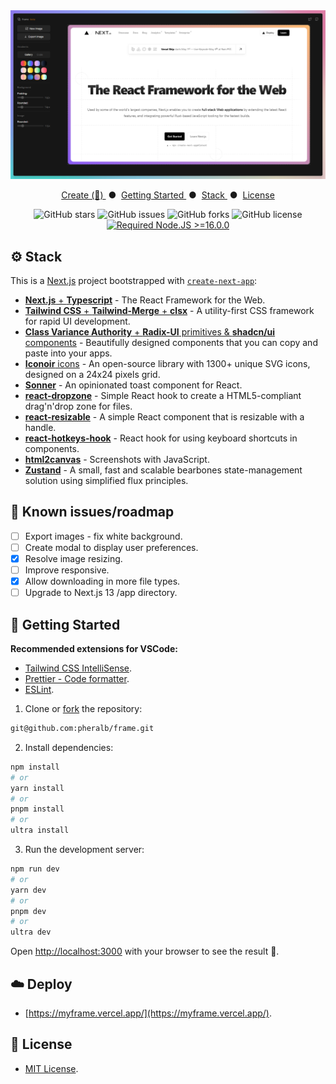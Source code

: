 <div align="center">

<a href="https://myframe.vercel.app" target="_blank">
<img src="public/images/og_image.png" alt="Screenshot" />
</a>

</p>

<div align="center">
    <a href="https://myframe.vercel.app/" target="_blank">
        Create (🚧)
    </a>
    <span>&nbsp;●&nbsp;</span>
    <a href="#-getting-started">
        Getting Started
    </a>
    <span>&nbsp;●&nbsp;</span>
    <a href="#%EF%B8%8F-stack">
        Stack
    </a>
    <span>&nbsp;●&nbsp;</span>
    <a href="#-license">
        License
    </a>
</div>

</p>

![GitHub stars](https://img.shields.io/github/stars/pheralb/frame)
![GitHub issues](https://img.shields.io/github/issues/pheralb/frame)
![GitHub forks](https://img.shields.io/github/forks/pheralb/frame)
![GitHub license](https://img.shields.io/github/license/pheralb/frame)
[![Required Node.JS >=16.0.0](https://img.shields.io/static/v1?label=node&message=%20%3E=16.0.0&logo=node.js&color=3f893e)](https://nodejs.org/about/releases)

</div>

## ⚙️ Stack

This is a [Next.js](https://nextjs.org/) project bootstrapped with [`create-next-app`](https://github.com/vercel/next.js/tree/canary/packages/create-next-app):

- [**Next.js** + **Typescript**](https://nextjs.org/) - The React Framework for the Web.
- [**Tailwind CSS** + **Tailwind-Merge** + **clsx**](https://tailwindcss.com/) - A utility-first CSS framework for rapid UI development.
- [**Class Variance Authority** + **Radix-UI** primitives & **shadcn/ui** components](https://ui.shadcn.com/) - Beautifully designed components that you can copy and paste into your apps.
- [**Iconoir** icons](https://iconoir.com/) - An open-source library with 1300+ unique SVG icons, designed on a 24x24 pixels grid.
- [**Sonner**](https://sonner.emilkowal.ski/) - An opinionated toast component for React.
- [**react-dropzone**](https://react-dropzone.js.org/) - Simple React hook to create a HTML5-compliant drag'n'drop zone for files.
- [**react-resizable**](https://github.com/react-grid-layout/react-resizable) - A simple React component that is resizable with a handle.
- [**react-hotkeys-hook**](https://github.com/JohannesKlauss/react-hotkeys-hook) - React hook for using keyboard shortcuts in components.
- [**html2canvas**](https://html2canvas.hertzen.com/) - Screenshots with JavaScript.
- [**Zustand**](https://zustand-demo.pmnd.rs/) - A small, fast and scalable bearbones state-management solution using simplified flux principles.

## 🤔 Known issues/roadmap

- [ ] Export images - fix white background.
- [ ] Create modal to display user preferences.
- [x] Resolve image resizing.
- [ ] Improve responsive.
- [x] Allow downloading in more file types.
- [ ] Upgrade to Next.js 13 /app directory.

## 🚀 Getting Started

**Recommended extensions for VSCode:**

- [Tailwind CSS IntelliSense](https://marketplace.visualstudio.com/items?itemName=bradlc.vscode-tailwindcss).
- [Prettier - Code formatter](https://marketplace.visualstudio.com/items?itemName=esbenp.prettier-vscode).
- [ESLint](https://marketplace.visualstudio.com/items?itemName=dbaeumer.vscode-eslint).

1. Clone or [fork](https://github.com/pheralb/frame/fork) the repository:

```bash
git@github.com:pheralb/frame.git
```

2. Install dependencies:

```bash
npm install
# or
yarn install
# or
pnpm install
# or
ultra install
```

3. Run the development server:

```bash
npm run dev
# or
yarn dev
# or
pnpm dev
# or
ultra dev
```

Open [http://localhost:3000](http://localhost:3000) with your browser to see the result 🚀.

## ☁️ Deploy

- [https://myframe.vercel.app/](https://myframe.vercel.app/).

## 📄 License

- [MIT License](https://github.com/pheralb/frame/blob/main/LICENSE).
